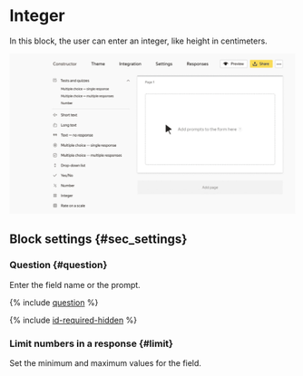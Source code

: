 # Integer

In this block, the user can enter an integer, like height in centimeters.

![](../../_assets/forms/tutorial-number-integer.gif)

## Block settings {#sec_settings}

### Question {#question}

Enter the field name or the prompt.

{% include [question](../../_includes/forms/question.md) %}

{% include [id-required-hidden](../../_includes/forms/id-required-hidden.md) %}

### Limit numbers in a response {#limit}

Set the minimum and maximum values for the field.


